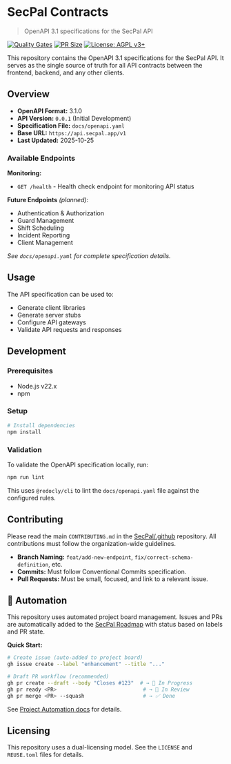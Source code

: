 <!--
SPDX-FileCopyrightText: 2025 SecPal
SPDX-License-Identifier: CC0-1.0
-->

# SecPal Contracts

> OpenAPI 3.1 specifications for the SecPal API

[![Quality Gates](https://github.com/SecPal/contracts/actions/workflows/quality.yml/badge.svg)](https://github.com/SecPal/contracts/actions/workflows/quality.yml)
[![PR Size](https://github.com/SecPal/contracts/actions/workflows/pr-size.yml/badge.svg)](https://github.com/SecPal/contracts/actions/workflows/pr-size.yml)
[![License: AGPL v3+](https://img.shields.io/badge/License-AGPL%20v3+-blue.svg)](https://www.gnu.org/licenses/agpl-3.0)

This repository contains the OpenAPI 3.1 specifications for the SecPal API. It serves as the single source of truth for all API contracts between the frontend, backend, and any other clients.

## Overview

- **OpenAPI Format:** 3.1.0
- **API Version:** `0.0.1` (Initial Development)
- **Specification File:** `docs/openapi.yaml`
- **Base URL:** `https://api.secpal.app/v1`
- **Last Updated:** 2025-10-25

### Available Endpoints

**Monitoring:**

- `GET /health` - Health check endpoint for monitoring API status

**Future Endpoints** _(planned)_:

- Authentication & Authorization
- Guard Management
- Shift Scheduling
- Incident Reporting
- Client Management

_See `docs/openapi.yaml` for complete specification details._

## Usage

The API specification can be used to:

- Generate client libraries
- Generate server stubs
- Configure API gateways
- Validate API requests and responses

## Development

### Prerequisites

- Node.js v22.x
- npm

### Setup

```bash
# Install dependencies
npm install
```

### Validation

To validate the OpenAPI specification locally, run:

```bash
npm run lint
```

This uses `@redocly/cli` to lint the `docs/openapi.yaml` file against the configured rules.

## Contributing

Please read the main `CONTRIBUTING.md` in the [SecPal/.github](https://github.com/SecPal/.github) repository. All contributions must follow the organization-wide guidelines.

- **Branch Naming:** `feat/add-new-endpoint`, `fix/correct-schema-definition`, etc.
- **Commits:** Must follow Conventional Commits specification.
- **Pull Requests:** Must be small, focused, and link to a relevant issue.

## 🤖 Automation

This repository uses automated project board management. Issues and PRs are automatically added to the [SecPal Roadmap](https://github.com/orgs/SecPal/projects/1) with status based on labels and PR state.

**Quick Start:**

```bash
# Create issue (auto-added to project board)
gh issue create --label "enhancement" --title "..."

# Draft PR workflow (recommended)
gh pr create --draft --body "Closes #123"  # → 🚧 In Progress
gh pr ready <PR>                            # → 👀 In Review
gh pr merge <PR> --squash                   # → ✅ Done
```

See [Project Automation docs](https://github.com/SecPal/.github/blob/main/docs/workflows/PROJECT_AUTOMATION.md) for details.

## Licensing

This repository uses a dual-licensing model. See the `LICENSE` and `REUSE.toml` files for details.

<!-- CLA Test: Verify CI workflows -->
